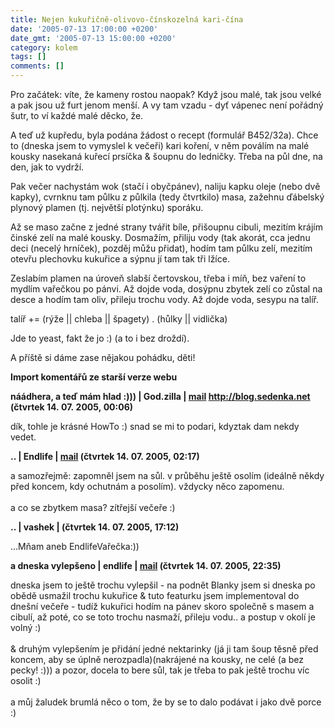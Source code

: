 ```yaml
---
title: Nejen kukuřičně-olivovo-čínskozelná kari-čína
date: '2005-07-13 17:00:00 +0200'
date_gmt: '2005-07-13 15:00:00 +0200'
category: kolem
tags: []
comments: []
---
```

<p>Pro začátek: víte, že kameny rostou naopak? Když jsou malé, tak jsou velké a pak jsou už furt jenom menší.
A vy tam vzadu - dyť vápenec není pořádný šutr, to ví každé malé děcko, že.</p>
<p>A teď už kupředu, byla podána žádost o recept (formulář B452/32a). Chce to (dneska jsem to vymyslel k večeři)
kari koření, v něm poválím na malé kousky nasekaná
kuřecí prsíčka &amp; šoupnu do ledničky. Třeba na půl dne, na den, jak to vydrží.</p>
<p>Pak večer nachystám wok (stačí i obyčpánev), naliju kapku oleje (nebo dvě kapky), cvrnknu tam
půlku z půlkila (tedy čtvrtkilo) masa, zažehnu ďábelský plynový plamen (tj. největší plotýnku) sporáku.</p>
<p>Až se maso začne z jedné strany tvářit bíle, přišoupnu cibuli, mezitím krájím činské zelí na malé kousky.
Dosmažím, přiliju vody (tak akorát, cca jednu deci (necelý hrníček), pozděj můžu přidat), hodím tam půlku zelí,
mezitím otevřu plechovku kukuřice a sýpnu jí tam tak tři lžíce.</p>
<p>Zeslabím plamen na úroveň slabší čertovskou, třeba i míň, bez vaření to mydlím vařečkou po pánvi.
Až dojde voda, dosýpnu zbytek zelí co zůstal na desce a hodím tam oliv, přileju trochu vody.
Až dojde voda, sesypu na talíř.</p>
<p>talíř += (rýže || chleba || špagety) . (hůlky || vidlička)</p>
<p>Jde to yeast, fakt že jo :) (a to i bez droždí).</p>
<p>A příště si dáme zase nějakou pohádku, děti!</p>
<div class="import-komentaru">
<p><strong>Import komentářů ze starší verze webu</strong></p>
<div class="comment">
<p style="font-weight:bold"><span class="compredmet">náádhera, a teď mám hlad :)))</span> | <span class="comname">God.zilla</span> |  <a href="mailto:jaroslav@sedenka.net">mail</a>  <a href="http://blog.sedenka.net">http://blog.sedenka.net</a> (čtvrtek&nbsp;14.&nbsp;07.&nbsp;2005,&nbsp;00:06)</p>
<p>dík, tohle je krásné HowTo :) snad se mi to podari, kdyztak dam nekdy vedet. </p>
</div>
<div class="comment">
<p style="font-weight:bold"><span class="compredmet">..</span> | <span class="comname">Endlife</span> |  <a href="mailto:jan.martinek@post.cz">mail</a> (čtvrtek&nbsp;14.&nbsp;07.&nbsp;2005,&nbsp;02:17)</p>
<p>a samozřejmě: zapomněl jsem na sůl. v průběhu ještě osolím (ideálně někdy před koncem, kdy ochutnám a posolím). vždycky něco zapomenu. <br>  <br> a co se zbytkem masa? zítřejší večeře :) </p>
</div>
<div class="comment">
<p style="font-weight:bold"><span class="compredmet">..</span> | <span class="comname">vashek</span> | (čtvrtek&nbsp;14.&nbsp;07.&nbsp;2005,&nbsp;17:12)</p>
<p>...Mňam aneb EndlifeVařečka:)) </p>
</div>
<div class="comment">
<p style="font-weight:bold"><span class="compredmet">a dneska vylepšeno</span> | <span class="comname">endlife</span> |  <a href="mailto:jan.martinek@post.cz">mail</a> (čtvrtek&nbsp;14.&nbsp;07.&nbsp;2005,&nbsp;22:35)</p>
<p>dneska jsem to ještě trochu vylepšil - na podnět Blanky jsem si dneska po obědě usmažil trochu kukuřice &amp; tuto featurku jsem implementoval do dnešní večeře - tudíž kukuřici hodím na pánev skoro společně s masem a cibulí, až poté, co se toto trochu nasmaží, přileju vodu.. a postup v okolí je volný :) <br>  <br> &amp; druhým vylepšením je přidání jedné nektarinky (já ji tam šoup těsně před koncem, aby se úplně nerozpadla)(nakrájené na kousky, ne celé (a bez pecky! :))) a pozor, docela to bere sůl, tak je třeba to pak ještě trochu víc osolit :) <br>  <br> a můj žaludek brumlá něco o tom, že by se to dalo podávat i jako dvě porce :) </p>
</div>
</div>
